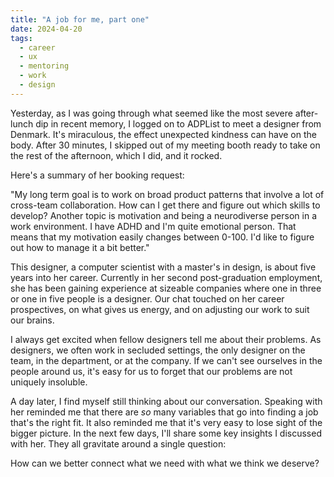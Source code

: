 ```yaml
---
title: "A job for me, part one"
date: 2024-04-20
tags:
  - career
  - ux
  - mentoring
  - work
  - design
---
```


Yesterday, as I was going through what seemed like the most severe after-lunch dip in recent memory, I logged on to ADPList to meet a designer from Denmark. It's miraculous, the effect unexpected kindness can have on the body. After 30 minutes, I skipped out of my meeting booth ready to take on the rest of the afternoon, which I did, and it rocked.

Here's a summary of her booking request:

"My long term goal is to work on broad product patterns that involve a lot of cross-team collaboration. How can I get there and figure out which skills to develop? Another topic is motivation and being a neurodiverse person in a work environment. I have ADHD and I'm quite emotional person. That means that my motivation easily changes between 0-100. I'd like to figure out how to manage it a bit better."

This designer, a computer scientist with a master's in design, is about five years into her career. Currently in her second post-graduation employment, she has been gaining experience at sizeable companies where one in three or one in five people is a designer. Our chat touched on her career prospectives, on what gives us energy, and on adjusting our work to suit our brains.

I always get excited when fellow designers tell me about their problems. As designers, we often work in secluded settings, the only designer on the team, in the department, or at the company. If we can't see ourselves in the people around us, it's easy for us to forget that our problems are not uniquely insoluble.

A day later, I find myself still thinking about our conversation. Speaking with her reminded me that there are _so_ many variables that go into finding a job that's the right fit. It also reminded me that it's very easy to lose sight of the bigger picture. In the next few days, I'll share some key insights I discussed with her. They all gravitate around a single question:

How can we better connect what we need with what we think we deserve?
